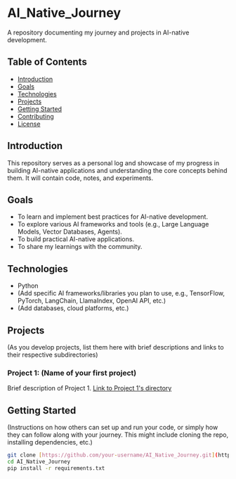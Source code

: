 # AI_Native_Journey

A repository documenting my journey and projects in AI-native development.

## Table of Contents
* [Introduction](#introduction)
* [Goals](#goals)
* [Technologies](#technologies)
* [Projects](#projects)
* [Getting Started](#getting-started)
* [Contributing](#contributing)
* [License](#license)

## Introduction
This repository serves as a personal log and showcase of my progress in building AI-native applications and understanding the core concepts behind them. It will contain code, notes, and experiments.

## Goals
* To learn and implement best practices for AI-native development.
* To explore various AI frameworks and tools (e.g., Large Language Models, Vector Databases, Agents).
* To build practical AI-native applications.
* To share my learnings with the community.

## Technologies
* Python
* (Add specific AI frameworks/libraries you plan to use, e.g., TensorFlow, PyTorch, LangChain, LlamaIndex, OpenAI API, etc.)
* (Add databases, cloud platforms, etc.)

## Projects
(As you develop projects, list them here with brief descriptions and links to their respective subdirectories)

### Project 1: (Name of your first project)
Brief description of Project 1.
[Link to Project 1's directory](path/to/project1)

## Getting Started
(Instructions on how others can set up and run your code, or simply how they can follow along with your journey. This might include cloning the repo, installing dependencies, etc.)

```bash
git clone [https://github.com/your-username/AI_Native_Journey.git](https://github.com/your-username/AI_Native_Journey.git)
cd AI_Native_Journey
pip install -r requirements.txt
